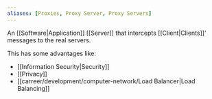 ```yaml
---
aliases: [Proxies, Proxy Server, Proxy Servers]
---
```


An [[Software|Application]] [[Server]] that intercepts [[Client|Clients]]' messages to the real servers.

This has some advantages like:

- [[Information Security|Security]]
- [[Privacy]]
- [[carreer/development/computer-network/Load Balancer|Load Balancing]]